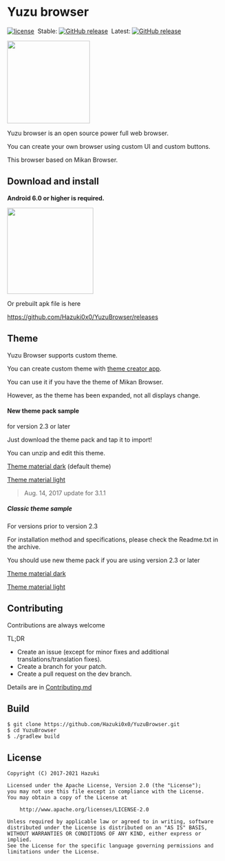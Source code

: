 # Yuzu browser
[![license](https://img.shields.io/github/license/hazuki0x0/YuzuBrowser.svg)](http://www.apache.org/licenses/LICENSE-2.0)
&nbsp;Stable: [![GitHub release](https://img.shields.io/github/release/hazuki0x0/YuzuBrowser.svg)](https://play.google.com/store/apps/details?id=jp.hazuki.yuzubrowser)
&nbsp;Latest: [![GitHub release](https://img.shields.io/github/v/release/hazuki0x0/YuzuBrowser?include_prereleases)](https://github.com/hazuki0x0/YuzuBrowser/releases)

<img src="app/src/main/ic_launcher-web.png" width="192" height="192">

Yuzu browser is an open source power full web browser.

You can create your own browser using custom UI and custom buttons.

This browser based on Mikan Browser.

## Download and install
**Android 6.0 or higher is required.**

<a href="https://play.google.com/store/apps/details?id=jp.hazuki.yuzubrowser">
<img src="https://cloud.githubusercontent.com/assets/15681348/25552469/9d87214c-2cd5-11e7-8ada-6cf0c69df419.png" width="200px"></a>

Or prebuilt apk file is here

https://github.com/Hazuki0x0/YuzuBrowser/releases

## Theme
Yuzu Browser supports custom theme.

You can create custom theme with [theme creator app](https://play.google.com/store/apps/details?id=jp.hazuki.yuzubrowser.themecreator).

You can use it if you have the theme of Mikan Browser.

However, as the theme has been expanded, not all displays change.

#### New theme pack sample
for version 2.3 or later

Just download the theme pack and tap it to import!

You can unzip and edit this theme.

[Theme material dark](https://github.com/hazuki0x0/YuzuBrowser/releases/download/v3.1.1/theme_material_dark.yuzutheme)
(default theme)

[Theme material light](https://github.com/hazuki0x0/YuzuBrowser/releases/download/v3.1.1/theme_material_light.yuzutheme)

> Aug. 14, 2017 update for 3.1.1


##### Classic theme sample
For versions prior to version 2.3

For installation method and specifications, please check the Readme.txt in the archive.

You should use new theme pack if you are using version 2.3 or later

[Theme material dark](https://github.com/Hazuki0x0/YuzuBrowser/releases/download/v1.1.0/yuzu_theme_material_dark.zip)

[Theme material light](https://github.com/Hazuki0x0/YuzuBrowser/releases/download/v1.1.0/yuzu_theme_material_light.zip)

## Contributing
Contributions are always welcome

TL;DR
- Create an issue (except for minor fixes and additional translations/translation fixes).
- Create a branch for your patch.
- Create a pull request on the dev branch.

Details are in [Contributing.md](https://github.com/hazuki0x0/YuzuBrowser/blob/dev/Contributing.md)

## Build

    $ git clone https://github.com/Hazuki0x0/YuzuBrowser.git
    $ cd YuzuBrowser
    $ ./gradlew build


## License
    Copyright (C) 2017-2021 Hazuki

    Licensed under the Apache License, Version 2.0 (the "License");
    you may not use this file except in compliance with the License.
    You may obtain a copy of the License at

        http://www.apache.org/licenses/LICENSE-2.0

    Unless required by applicable law or agreed to in writing, software
    distributed under the License is distributed on an "AS IS" BASIS,
    WITHOUT WARRANTIES OR CONDITIONS OF ANY KIND, either express or implied.
    See the License for the specific language governing permissions and
    limitations under the License.
